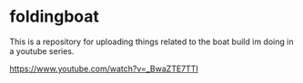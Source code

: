 # foldingboat
This is a repository for uploading things related to the boat build im doing in a youtube series.

https://www.youtube.com/watch?v=_BwaZTE7TTI
